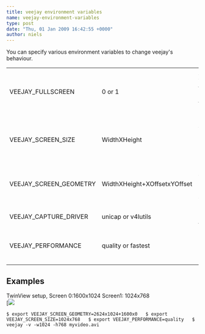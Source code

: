 ```yaml
---
title: veejay environment variables
name: veejay-environment-variables
type: post
date: "Thu, 01 Jan 2009 16:42:55 +0000"
author: niels
---
```

You can specify various environment variables to change veejay's behaviour.  


<table><tr><td>VEEJAY_FULLSCREEN</td><td>0 or 1</td><td>Always starts veejay in fullscreen mode (usefull for installation mode)</td></tr><tr><td>VEEJAY_SCREEN_SIZE</td><td>WidthXHeight</td><td>Size of the video window in Twinview/One BigDesktop mode</td></tr><tr><td>VEEJAY_SCREEN_GEOMETRY</td><td>WidthXHeight+XOffsetxYOffset</td><td>Geometry of your desktop and X/Y offset for video window</td></tr><tr><td>VEEJAY_CAPTURE_DRIVER</td><td>unicap or v4lutils</td><td>Specifies capture driver to use</td></tr><tr><td>VEEJAY_PERFORMANCE</td><td>quality or fastest</td><td>Choose between quality or speed</td></tr><tr><td></td></tr></table>  


## Examples  


TwinView setup, Screen 0:1600x1024 Screen1: 1024x768  
[![](/uploads/2009/01/ms.jpg)  

`$ export VEEJAY_SCREEN_GEOMETRY=2624x1024+1600x0  
$ export VEEJAY_SCREEN_SIZE=1024x768  
$ export VEEJAY_PERFORMANCE=quality  
$ veejay -v -w1024 -h768 myvideo.avi  
`